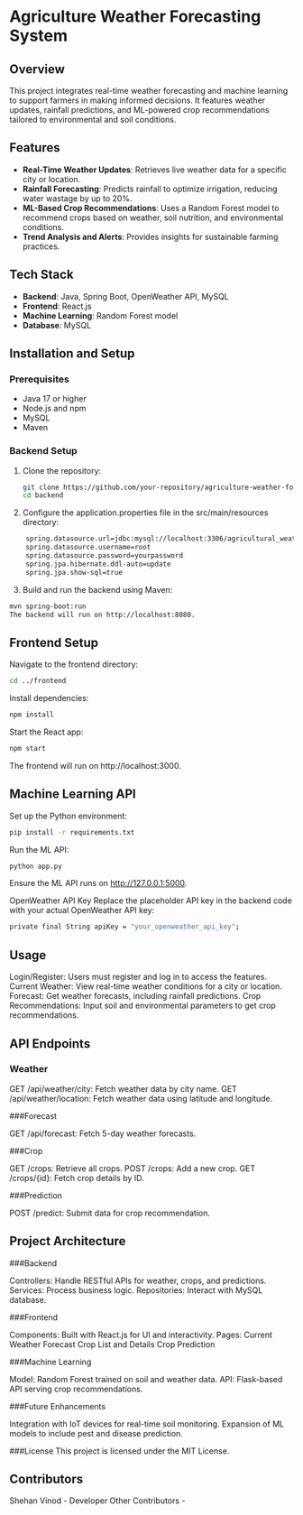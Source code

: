 # Agriculture Weather Forecasting System

## Overview
This project integrates real-time weather forecasting and machine learning to support farmers in making informed decisions. It features weather updates, rainfall predictions, and ML-powered crop recommendations tailored to environmental and soil conditions.

## Features
- **Real-Time Weather Updates**: Retrieves live weather data for a specific city or location.
- **Rainfall Forecasting**: Predicts rainfall to optimize irrigation, reducing water wastage by up to 20%.
- **ML-Based Crop Recommendations**: Uses a Random Forest model to recommend crops based on weather, soil nutrition, and environmental conditions.
- **Trend Analysis and Alerts**: Provides insights for sustainable farming practices.

## Tech Stack
- **Backend**: Java, Spring Boot, OpenWeather API, MySQL
- **Frontend**: React.js
- **Machine Learning**: Random Forest model
- **Database**: MySQL

## Installation and Setup

### Prerequisites
- Java 17 or higher
- Node.js and npm
- MySQL
- Maven

### Backend Setup
1. Clone the repository:
   ```bash
   git clone https://github.com/your-repository/agriculture-weather-forecasting.git
   cd backend
2. Configure the application.properties file in the src/main/resources directory:

```bash
    spring.datasource.url=jdbc:mysql://localhost:3306/agricultural_weather_forecasting_system?useSSL=false
    spring.datasource.username=root
    spring.datasource.password=yourpassword
    spring.jpa.hibernate.ddl-auto=update
    spring.jpa.show-sql=true
```
3. Build and run the backend using Maven:

```bash
mvn spring-boot:run
The backend will run on http://localhost:8080.
```
## Frontend Setup
Navigate to the frontend directory:

```bash
cd ../frontend
```
Install dependencies:


```bash
npm install
```
Start the React app:


```bash
npm start
```
The frontend will run on http://localhost:3000.


## Machine Learning API
Set up the Python environment:

```bash
pip install -r requirements.txt
```
Run the ML API:


```bash
python app.py
```
Ensure the ML API runs on http://127.0.0.1:5000.


OpenWeather API Key
Replace the placeholder API key in the backend code with your actual OpenWeather API key:

```bash
private final String apiKey = "your_openweather_api_key";
```
## Usage
Login/Register: Users must register and log in to access the features.
Current Weather: View real-time weather conditions for a city or location.
Forecast: Get weather forecasts, including rainfall predictions.
Crop Recommendations: Input soil and environmental parameters to get crop recommendations.

## API Endpoints

### Weather
GET /api/weather/city: Fetch weather data by city name.
GET /api/weather/location: Fetch weather data using latitude and longitude.

###Forecast

GET /api/forecast: Fetch 5-day weather forecasts.

###Crop

GET /crops: Retrieve all crops.
POST /crops: Add a new crop.
GET /crops/{id}: Fetch crop details by ID.

###Prediction

POST /predict: Submit data for crop recommendation.

## Project Architecture

###Backend

Controllers: Handle RESTful APIs for weather, crops, and predictions.
Services: Process business logic.
Repositories: Interact with MySQL database.

###Frontend

Components: Built with React.js for UI and interactivity.
Pages:
Current Weather
Forecast
Crop List and Details
Crop Prediction

###Machine Learning

Model: Random Forest trained on soil and weather data.
API: Flask-based API serving crop recommendations.


###Future Enhancements

Integration with IoT devices for real-time soil monitoring.
Expansion of ML models to include pest and disease prediction.

###License
This project is licensed under the MIT License.

## Contributors

Shehan Vinod - Developer
Other Contributors - 

